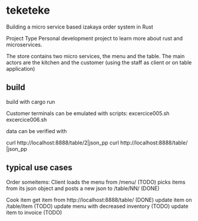 # teketeke
Building a micro service based izakaya order system in Rust

Project Type
Personal development project to learn more about rust and microservices.

The store contains two micro services, the menu and the table. The main actors are the kitchen and the customer (using the staff as client or on table application)

## build
build with cargo run

Customer terminals can be emulated with  scripts:
    excercice005.sh
    excercice006.sh

data can be verified with

curl http://localhost:8888/table/2|json_pp 
curl http://localhost:8888/table/ |json_pp 

## typical use cases

Order someitems:
Client loads the menu from /menu/ (TODO) picks items from its json object and posts a new json to /table/NN/  (DONE)

Cook item
get item from http://localhost:8888/table/ (DONE)
update item on /table/item (TODO)
update menu with decreased inventory (TODO)
update item to invoice (TODO)


